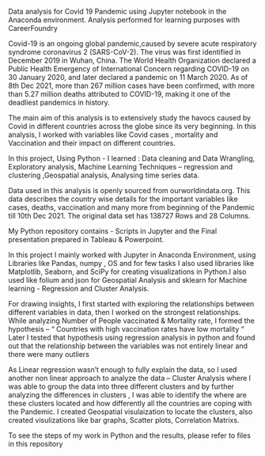 Data analysis for Covid 19 Pandemic using Jupyter notebook in the Anaconda environment. Analysis performed for learning purposes with CareerFoundry

Covid-19 is an ongoing global pandemic,caused by severe acute respiratory syndrome coronavirus 2 (SARS-CoV-2). The virus was first identified in December 2019 in Wuhan, China. The World Health Organization declared a Public Health Emergency of International Concern regarding COVID-19 on 30 January 2020, and later declared a pandemic on 11 March 2020. As of 8th Dec 2021, more than 267 million cases have been confirmed, with more than 5.27 million deaths attributed to COVID-19, making it one of the deadliest pandemics in history.

The main aim of this analysis is to extensively study the havocs caused by Covid in different countries across the globe since its very beginning. In this analysis, I worked with variables like Covid cases , mortality and Vaccination and their impact on different countries.

In this project, Using Python - I learned : Data cleaning and Data Wrangling, Exploratory analysis, Machine Learning Techniques – regression and clustering ,Geospatial analysis, Analysing time series data.

Data used in this analysis is openly sourced from ourworldindata.org. This data describes the country wise details for the important variables like cases, deaths, vaccination and many more from beginning of the Pandemic till 10th Dec 2021. The original data set has 138727 Rows and 28 Columns.

My Python repository contains - Scripts in Jupyter and the Final presentation prepared in Tableau & Powerpoint.

In this project I mainly worked with Jupyter in Anaconda Environment, using Libraries like Pandas, numpy , OS and for few tasks I also used libraries like Matplotlib, Seaborn, and SciPy for creating visualizations in Python.I also used like folium and json for Geospatial Analysis and sklearn for Machine learning - Regression and Cluster Analysis.

For drawing insights, I first started with exploring the relationships between different variables in data, then I worked on the strongest relationships. While analyzing Number of People vaccinated & Mortality rate, I formed the hypothesis – “ Countries with high vaccination rates have low mortality “
Later I tested that hypothesis using regression analysis in python and found out that the relationship between the variables was not entirely linear and there were many outliers

As Linear regression wasn’t enough to fully explain the data, so I used another non linear approach to analyze the data – Cluster Analysis where I was able to group the data into three different clusters and by further analyzing the differences in clusters , I was able to identify the where are these clusters located and how differently all the countries are coping with the Pandemic. I created Geospatial visulaization to locate the clusters, also created visulizations like bar graphs, Scatter plots, Correlation Matrixs.

To see the steps of my work in Python and the results, please refer to files in this repository




